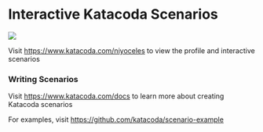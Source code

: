# Interactive Katacoda Scenarios

[![](http://shields.katacoda.com/katacoda/niyoceles/count.svg)](https://www.katacoda.com/niyoceles "Get your profile on Katacoda.com")

Visit https://www.katacoda.com/niyoceles to view the profile and interactive scenarios

### Writing Scenarios
Visit https://www.katacoda.com/docs to learn more about creating Katacoda scenarios

For examples, visit https://github.com/katacoda/scenario-example
